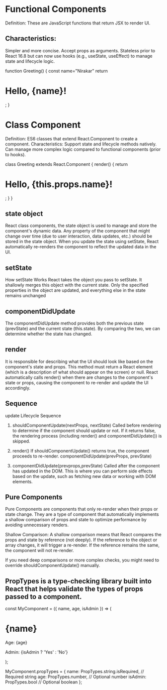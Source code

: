 # Functional Components
Definition: These are JavaScript functions that return JSX to render UI.

## Characteristics:
Simpler and more concise.
Accept props as arguments.
Stateless prior to React 16.8 but can now use hooks (e.g., useState, useEffect) to manage state and lifecycle logic.

<!-- Code -->
function Greeting() {
  const name="Nirakar"
  return <h1>Hello, {name}!</h1>;
}

# Class Component
Definition: ES6 classes that extend React.Component to create a component.
Characteristics:
Support state and lifecycle methods natively.
Can manage more complex logic compared to functional components (prior to hooks).

class Greeting extends React.Component {
  render() {
    return <h1>Hello, {this.props.name}!</h1>;
  }
}

## state object
 React class components, the state object is used to manage and store the component's dynamic data. Any property of the component that might change over time (due to user interaction, data updates, etc.) should be stored in the state object.
 When you update the state using setState, React automatically re-renders the component to reflect the updated data in the UI.

## setState
How setState Works
React takes the object you pass to setState.
It shallowly merges this object with the current state.
Only the specified properties in the object are updated, and everything else in the state remains unchanged

## componentDidUpdate
The componentDidUpdate method provides both the previous state (prevState) and the current state (this.state). By comparing the two, we can determine whether the state has changed.

## render
It is responsible for describing what the UI should look like based on the component's state and props. This method must return a React element (which is a description of what should appear on the screen) or null. React automatically calls render() when there are changes to the component's state or props, causing the component to re-render and update the UI accordingly.


## Sequence
update Lifecycle Sequence

1) shouldComponentUpdate(nextProps, nextState)
Called before rendering to determine if the component should update or not.
If it returns false, the rendering process (including render() and componentDidUpdate()) is skipped.

2) render()
If shouldComponentUpdate() returns true, the component proceeds to re-render.
componentDidUpdate(prevProps, prevState)

3) componentDidUpdate(prevprops,prevState)
Called after the component has updated in the DOM. This is where you can perform side effects based on the update, such as fetching new data or working with DOM elements.

## Pure Components
Pure Components are components that only re-render when their props or state change. They are a type of component that automatically implements a shallow comparison of props and state to optimize performance by avoiding unnecessary renders.

Shallow Comparison:
A shallow comparison means that React compares the props and state by reference (not deeply). If the reference to the object or array changes, it will trigger a re-render. If the reference remains the same, the component will not re-render.

If you need deep comparisons or more complex checks, you might need to override shouldComponentUpdate() manually.

## PropTypes is a type-checking library built into React that helps validate the types of props passed to a component.

const MyComponent = ({ name, age, isAdmin }) => (
  <div>
    <h1>{name}</h1>
    <p>Age: {age}</p>
    <p>Admin: {isAdmin ? 'Yes' : 'No'}</p>
  </div>
);

MyComponent.propTypes = {
  name: PropTypes.string.isRequired, // Required string
  age: PropTypes.number,             // Optional number
  isAdmin: PropTypes.bool            // Optional boolean
};


<!-- If the prop values passed to a React component mismatch the declared PropTypes, React will display a warning in the developer console. However, the application will not crash or throw an error—PropTypes is only used during development for validation and debugging. -->